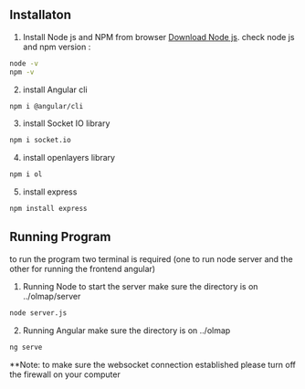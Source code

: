 ## Installaton 

1. Install Node js and NPM from browser 
[Download Node js](https://nodejs.org/en/).
check node js and npm version :
```bash
node -v
npm -v
```
2. install Angular cli
```bash
npm i @angular/cli
```
3. install Socket IO library
```bash
npm i socket.io
```
4. install openlayers library
```bash
npm i ol
```
5. install express
```bash
npm install express
```

## Running Program 
to run the program two terminal is required (one to run node server and the other for running the frontend angular) 

1. Running Node to start the server
make sure the directory is on ../olmap/server 
```bash
node server.js
```
2. Running Angular 
make sure the directory is on ../olmap
```bash
ng serve
```
**Note: to make sure the websocket connection established please turn off the firewall on your computer


